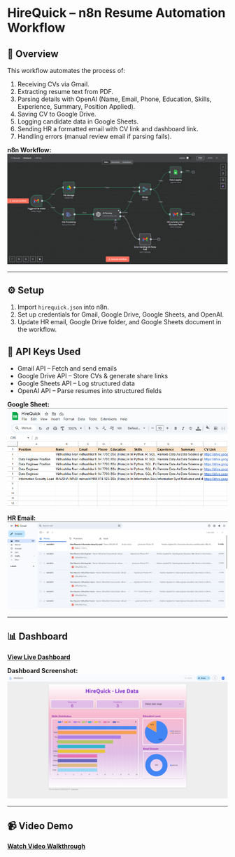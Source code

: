 # HireQuick – n8n Resume Automation Workflow

## 📌 Overview
This workflow automates the process of:
1. Receiving CVs via Gmail.
2. Extracting resume text from PDF.
3. Parsing details with OpenAI (Name, Email, Phone, Education, Skills, Experience, Summary, Position Applied).
4. Saving CV to Google Drive.
5. Logging candidate data in Google Sheets.
6. Sending HR a formatted email with CV link and dashboard link.
7. Handling errors (manual review email if parsing fails).

**n8n Workflow:**  
![Workflow Screenshot](samples/workflow.PNG)

---

## ⚙️ Setup
1. Import `hirequick.json` into n8n.
2. Set up credentials for Gmail, Google Drive, Google Sheets, and OpenAI.
3. Update HR email, Google Drive folder, and Google Sheets document in the workflow.

## 🔑 API Keys Used
- Gmail API – Fetch and send emails
- Google Drive API – Store CVs & generate share links
- Google Sheets API – Log structured data
- OpenAI API – Parse resumes into structured fields

**Google Sheet:**  
![Google Sheet Screenshot](samples/google_sheets.PNG)  

**HR Email:**  
![HR Email Screenshot](samples/hr_email.PNG)

---

## 📊 Dashboard
[**View Live Dashboard**](https://lookerstudio.google.com/reporting/8e2c0a3e-d6e4-4e20-96f1-2c6e2e5fca9b)  

**Dashboard Screenshot:**  
![Dashboard Screenshot](samples/dashboard.PNG)

---

## 📹 Video Demo
[**Watch Video Walkthrough**](https://drive.google.com/drive/folders/1UPc8PFf0yrVH71ei057wf8K283g7bIaP?usp=sharing)
